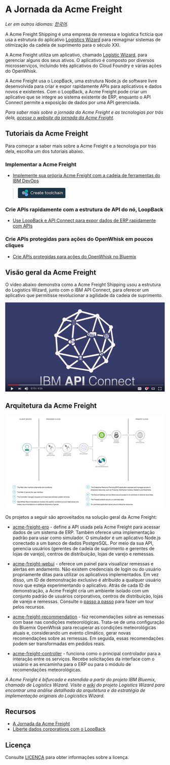 # A Jornada da Acme Freight 

*Ler em outros idiomas: [한국어](README-ko.md).* 

A Acme Freight Shipping é uma empresa de remessa e logística fictícia que usa a estrutura do aplicativo [Logistics Wizard](https://github.com/ibm-bluemix/logistics-wizard) para reimaginar sistemas de otimização da cadeia de suprimento para o século XXI. 

A Acme Freight utiliza um aplicativo, chamado [Logistic Wizard](https://github.com/ibm-bluemix/logistics-wizard), para gerenciar alguns dos seus ativos. O aplicativo é composto por diversos microsserviços, incluindo três aplicativos do Cloud Foundry e várias ações do OpenWhisk. 

A Acme Freight usa o LoopBack, uma estrutura Node.js de software livre desenvolvida para criar e expor rapidamente APIs para aplicativos e dados novos e existentes. Com o LoopBack, a Acme Freight pode criar um aplicativo que se integre ao sistema existente de ERP, enquanto o API Connect permite a exposição de dados por uma API gerenciada. 

*Para saber mais sobre a jornada da Acme Freight e as tecnologias por trás dela, [acesse o website da jornada da Acme Freight](http://developer.ibm.com/code/journey/unlock-enterprise-data-using-apis?cm_mmc=github-code-_-native-_-acme-_-journey&amp;cm_mmca1=000019RT&amp;cm_mmca2=10004796).* 

## Tutoriais da Acme Freight 

Para começar a saber mais sobre a Acme Freight e a tecnologia por trás dela, escolha um dos tutoriais abaixo. 

### Implementar a Acme Freight 

* [Implemente sua própria Acme Freight com a cadeia de ferramentas do IBM DevOps](TOOLCHAIN-README.md) 
> [![Deploy To Bluemix](./.bluemix/create_toolchain_button.png)](https://console.ng.bluemix.net/devops/setup/deploy?repository=https%3A%2F%2Fgithub.com%2FIBM%2Facme-freight.git&amp;cm_mmc=github-readme--native-_-acme-_-create-toolchain&amp;cm_mmca1=000019RT&amp;cm_mmca2=10004796) 

### Crie APIs rapidamente com a estrutura de API do nó, LoopBack 
* [Use LoopBack e API Connect para expor dados de ERP rapidamente com APIs](APIC-ERP-README.md) 

### Crie APIs protegidas para ações do OpenWhisk em poucos cliques 
* [Crie APIs protegidas para ações do OpenWhisk no Bluemix](OW-NAPI-README.md) 

## Visão geral da Acme Freight 
O vídeo abaixo demonstra como a Acme Freight Shipping usou a estrutura do Logistics Wizard, junto com o IBM API Connect, para oferecer um aplicativo que permitisse revolucionar a agilidade da cadeia de suprimento.

[![](docs/acme-vid.png)](https://www.youtube.com/watch?v=R1KCrJAXLvA) 

## Arquitetura da Acme Freight 
![](acme-architecture.png) 

Os projetos a seguir são aproveitados na solução geral da Acme Freight: 

* [acme-freight-erp](https://github.com/ibm/acme-freight-erp) - define a API usada pela Acme Freight para acessar dados de um sistema de ERP. Também oferece uma implementação padrão para usar como simulador. O simulador é um aplicativo Node.js conectado a um banco de dados PostgreSQL. Por meio da sua API, gerencia usuários (gerentes de cadeia de suprimento e gerentes de lojas de varejo), centros de distribuição, lojas de varejo e remessas. 

* [acme-freight-webui](https://github.com/ibm/acme-freight-webui) - oferece um painel para visualizar remessas e alertas em andamento. Não existem credenciais de login ou do usuário propriamente ditas para utilizar os aplicativos implementados. Em vez disso, um ID de demonstração exclusivo é atribuído a qualquer usuário novo que esteja experimentando o aplicativo. Atrás de cada ID de demonstração, a Acme Freight cria um ambiente isolado com um conjunto padrão de usuários corporativos, centros de distribuição, lojas de varejo e remessas. Consulte o [passo a passo](WALKTHROUGH.md) para fazer um tour pelos recursos. 

* [acme-freight-recommendation](https://github.com/ibm/acme-freight-recommendation) - faz recomendações sobre as remessas com base nas condições meteorológicas. Trata-se de uma configuração do Bluemix OpenWhisk para recuperar as condições meteorológicas atuais e, considerando um evento climático, gerar novas recomendações sobre as remessas. Em seguida, essas recomendações podem ser transformadas em pedidos reais. 

* [acme-freight-controller](https://github.com/ibm/acme-freight-controller) - funciona como o principal controlador para a interação entre os serviços. Recebe solicitações da interface com o usuário e as encaminha para o ERP ou para o módulo de recomendações meteorológicas. 

*A Acme Freight é bifurcada e estendida a partir do projeto IBM Bluemix, chamado de Logistics Wizard. Visite a [wiki](https://github.com/IBM-Bluemix/logistics-wizard/wiki) do projeto Logistics Wizard para encontrar uma análise detalhada da arquitetura e da estratégia de implementação originais do Logicistics Wizard.* 

## Recursos 
- [A Jornada da Acme Freight](http://developer.ibm.com/code/journey/unlock-enterprise-data-using-apis?cm_mmc=github-code-_-native-_-acme-_-journey&amp;cm_mmca1=000019RT&amp;cm_mmca2=10004796) 
- [Liberte dados corporativos com o LoopBack](https://developer.ibm.com/code/2017/05/04/unlock-enterprise-data-with-loopback?cm_mmc=github-code-_-native-_-acme-_-related-content&amp;cm_mmca1=000019RT&amp;cm_mmca2=10004796) 
## Licença 

Consulte [LICENÇA](LICENÇA) para obter informações sobre a licença. 
